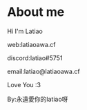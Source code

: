 <h1>About me</h1>
<p>Hi I'm Latiao</p>
<p>web:latiaoawa.cf</p>
<p>discord:latiao#5751</p>
<p>email:latiao@latiaoawa.cf</p>
<p>Love You :3</p>
<p>By:永遠愛你的latiao呀</p>
